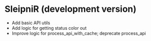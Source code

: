 # SleipniR (development version)

* Add basic API utils
* Add logic for getting status color out
* Improve logic for process_api_with_cache; deprecate process_api
